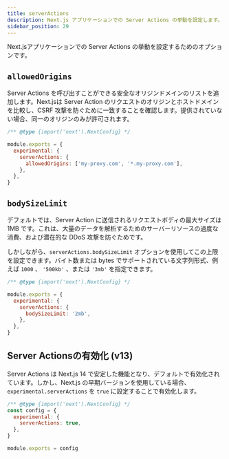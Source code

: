 ```yaml
---
title: serverActions
description: Next.js アプリケーションでの Server Actions の挙動を設定します。
sidebar_position: 29
---
```


Next.jsアプリケーションでの Server Actions の挙動を設定するためのオプションです。

## `allowedOrigins`

Server Actions を呼び出すことができる安全なオリジンドメインのリストを追加します。Next.jsは Server Action のリクエストのオリジンとホストドメインを比較し、CSRF 攻撃を防ぐために一致することを確認します。提供されていない場合、同一のオリジンのみが許可されます。

```js title="next.config.js"
/** @type {import('next').NextConfig} */

module.exports = {
  experimental: {
    serverActions: {
      allowedOrigins: ['my-proxy.com', '*.my-proxy.com'],
    },
  },
}
```

## `bodySizeLimit`

デフォルトでは、Server Action に送信されるリクエストボディの最大サイズは 1MB です。これは、大量のデータを解析するためのサーバーリソースの過度な消費、および潜在的な DDoS 攻撃を防ぐためです。

しかしながら、`serverActions.bodySizeLimit` オプションを使用してこの上限を設定できます。バイト数または bytes でサポートされている文字列形式、例えば `1000` 、 `'500kb'` 、または `'3mb'` を指定できます。

```js title="next.config.js"
/** @type {import('next').NextConfig} */

module.exports = {
  experimental: {
    serverActions: {
      bodySizeLimit: '2mb',
    },
  },
}
```

## Server Actionsの有効化 (v13)

Server Actions は Next.js 14 で安定した機能となり、デフォルトで有効化されています。しかし、Next.js の早期バージョンを使用している場合、`experimental.serverActions` を `true` に設定することで有効化します。

```js title="next.config.js"
/** @type {import('next').NextConfig} */
const config = {
  experimental: {
    serverActions: true,
  },
}

module.exports = config
```
